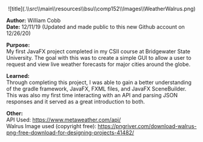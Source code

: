 <p align="center">
![title](.\\src\\main\\resources\\bsu\\comp152\\Images\\WeatherWalrus.png)
</p>

**Author:** William Cobb  
**Date:** 12/11/19 (Updated and made public to this new Github account on 12/26/20)

**Purpose:**  
My first JavaFX project completed in my CSII course at Bridgewater State University. The goal with this was to create
a simple GUI to allow a user to request and view live weather forecasts for major cities around the globe.

**Learned:**  
Through completing this project, I was able to gain a better understanding of the gradle framework, JavaFX, FXML files,
and JavaFX SceneBuilder. This was also my first time interacting with an API and parsing JSON responses and it served
as a great introduction to both.

**Other:**  
API Used: https://www.metaweather.com/api/  
Walrus Image used (copyright free): https://pngriver.com/download-walrus-png-free-download-for-designing-projects-41482/
